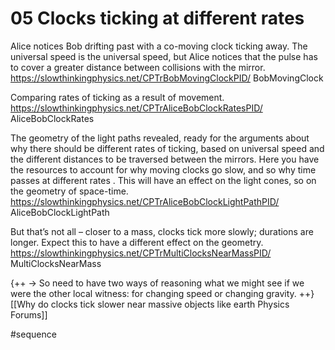 # 05 Clocks ticking at different rates

Alice notices Bob drifting past with a co-moving clock ticking away. The universal speed is the universal speed, but Alice notices that the pulse has to cover a greater distance between collisions with the mirror.
https://slowthinkingphysics.net/CPTrBobMovingClockPID/
BobMovingClock 

Comparing rates of ticking as a result of movement.
https://slowthinkingphysics.net/CPTrAliceBobClockRatesPID/
AliceBobClockRates

The geometry of the light paths revealed, ready for the arguments about why there should be different rates of ticking, based on universal speed and the different distances to be traversed between the mirrors. Here you have the resources to account for why moving clocks go slow, and so why time passes at different rates . This will have an effect on the light cones, so on the geometry of space-time.
https://slowthinkingphysics.net/CPTrAliceBobClockLightPathPID/
AliceBobClockLightPath

But that’s not all – closer to a mass, clocks tick more slowly; durations are longer. Expect this to have a different effect on the geometry.
https://slowthinkingphysics.net/CPTrMultiClocksNearMassPID/
MultiClocksNearMass

{++ -\> So need to have two ways of reasoning what we might see if we were the other local witness: for changing speed or changing gravity.  ++}
[[Why do clocks tick slower near massive objects like earth     Physics Forums]]

#sequence